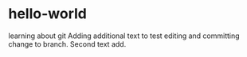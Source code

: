 # hello-world
learning about git
Adding additional text to test editing and committing change to branch.
Second  text add.
